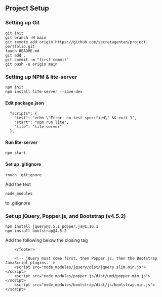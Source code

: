 ## Project Setup 

### Setting up Git
```
git init
git branch -M main
git remote add origin https://github.com/secretagentan/project-portfolio.git
touch README.md
git add .
git commit -m "first commit"
git push -u origin main
```

### Setting up NPM & lite-server
```
npm init
npm install lite-server --save-dev
```

#### Edit package.json
```
  "scripts": {
    "test": "echo \"Error: no test specified\" && exit 1",
    "start": "npm run lite",
    "lite": "lite-server"
  },
```

#### Run lite-server
```
npm start
```

#### Set up .gitignore
```
touch .gitignore
```
Add the text 
```
node_modules
```
to .gitignore


### Set up jQuery, Popper.js, and Bootstrap (v4.5.2)
```
npm install jquery@3.5.1 popper.js@1.16.1
npm install bootstrap@4.5.2
```
Add the following below the closing </footer> tag
```
    </footer>

    <!-- jQuery must come first, then Popper.js, then the Bootstrap JavaScript plugins.-->
    <script src="node_modules/jquery/dist/jquery.slim.min.js"></script>
    <script src="node_modules/popper.js/dist/umd/popper.min.js"></script>
    <script src="node_modules/bootstrap/dist/js/bootstrap.min.js"></script>
```
